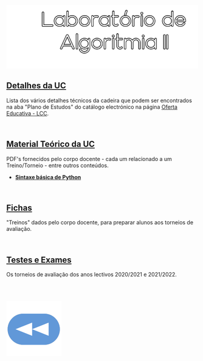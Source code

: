 ![Título](LA2.png)

## [Detalhes da UC](Info.md)
Lista dos vários detalhes técnicos da cadeira que podem ser encontrados na aba "Plano de Estudos" do catálogo electrónico na página [Oferta Educativa - LCC](https://www.uminho.pt/PT/ensino/oferta-educativa/_layouts/15/UMinho.PortalUM.UI/Pages/CatalogoCursoDetail.aspx?itemId=3851&catId=12).

<br>

## [Material Teórico da UC](slides/README.md)
PDF's fornecidos pelo corpo docente - cada um relacionado a um Treino/Torneio - entre outros conteúdos.

* [**Sintaxe básica de Python**](http://rigaux.org/language-study/syntax-across-languages-per-language/Python.html)

<br>

## [Fichas](fichas/README.md)
"Treinos" dados pelo corpo docente, para preparar alunos aos torneios de avaliação.

<br>

## [Testes e Exames](testes/README.md)
Os torneios de avaliação dos anos lectivos 2020/2021 e 2021/2022.

<br><br>

[![retroceder](https://raw.githubusercontent.com/David81820/Recursos-LCC/main/Rewind.png)](https://david81820.github.io/Recursos-LCC/2ano)
